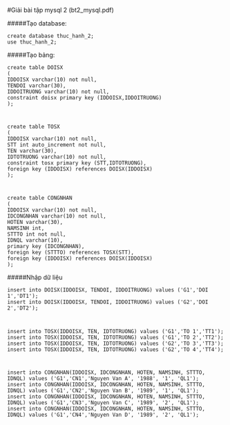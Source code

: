 #Giải bài tập mysql 2 (bt2_mysql.pdf)

#####Tạo database:

    create database thuc_hanh_2;
    use thuc_hanh_2;
    
#####Tạo bảng:

    create table DOISX
    (
    IDDOISX varchar(10) not null,
    TENDOI varchar(30),
    IDDOITRUONG varchar(10) not null,
    constraint doisx primary key (IDDOISX,IDDOITRUONG)
    );
# 
    create table TOSX
    (
    IDDOISX varchar(10) not null,
    STT int auto_increment not null,
    TEN varchar(30),
    IDTOTRUONG varchar(10) not null,
    constraint tosx primary key (STT,IDTOTRUONG),
    foreign key (IDDOISX) references DOISX(IDDOISX)
    );
# 
    create table CONGNHAN 
    (
    IDDOISX varchar(10) not null,
    IDCONGNHAN varchar(10) not null,
    HOTEN varchar(30),
    NAMSINH int,
    STTTO int not null,
    IDNQL varchar(10),
    primary key (IDCONGNHAN),
    foreign key (STTTO) references TOSX(STT),
    foreign key (IDDOISX) references DOISX(IDDOISX)
    );
    
#####Nhập dữ liệu 

    insert into DOISX(IDDOISX, TENDOI, IDDOITRUONG) values ('G1','DOI 1','DT1');
    insert into DOISX(IDDOISX, TENDOI, IDDOITRUONG) values ('G2','DOI 2','DT2');
# 
    insert into TOSX(IDDOISX, TEN, IDTOTRUONG) values ('G1','TO 1','TT1');
    insert into TOSX(IDDOISX, TEN, IDTOTRUONG) values ('G1','TO 2','TT2');
    insert into TOSX(IDDOISX, TEN, IDTOTRUONG) values ('G2','TO 3','TT3');
    insert into TOSX(IDDOISX, TEN, IDTOTRUONG) values ('G2','TO 4','TT4');
# 
    insert into CONGNHAN(IDDOISX, IDCONGNHAN, HOTEN, NAMSINH, STTTO, IDNQL) values ('G1','CN1','Nguyen Van A', '1988', '1', 'QL1');
    insert into CONGNHAN(IDDOISX, IDCONGNHAN, HOTEN, NAMSINH, STTTO, IDNQL) values ('G1','CN2','Nguyen Van B', '1989', '1', 'QL1');
    insert into CONGNHAN(IDDOISX, IDCONGNHAN, HOTEN, NAMSINH, STTTO, IDNQL) values ('G1','CN3','Nguyen Van C', '1989', '2', 'QL1');
    insert into CONGNHAN(IDDOISX, IDCONGNHAN, HOTEN, NAMSINH, STTTO, IDNQL) values ('G1','CN4','Nguyen Van D', '1989', '2', 'QL1');
